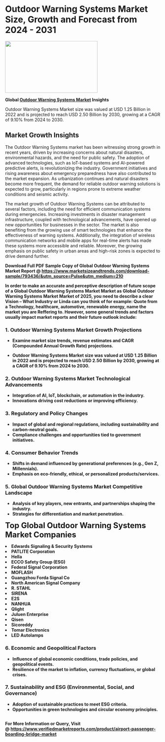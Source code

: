 <H1>Outdoor Warning Systems Market Size, Growth and Forecast from 2024 - 2031</H1><img class="aligncenter size-medium wp-image-584254" src="https://thirdeyenews.in/wp-content/uploads/2024/09/Global-Market-Research-300x168.jpeg" alt="" width="300" height="168" /><p><strong>Global&nbsp;<a href="https://www.marketsizeandtrends.com/download-sample/793436/&amp;utm_source=Pulse&amp;utm_medium=210">Outdoor Warning Systems Market</a> Insights</strong></p><p>Outdoor Warning Systems Market size was valued at USD 1.25 Billion in 2022 and is projected to reach USD 2.50 Billion by 2030, growing at a CAGR of 9.10% from 2024 to 2030.</p><p><h2>Market Growth Insights</h2> <p>The Outdoor Warning Systems market has been witnessing strong growth in recent years, driven by increasing concerns about natural disasters, environmental hazards, and the need for public safety. The adoption of advanced technologies, such as IoT-based systems and AI-powered predictive alerts, is revolutionizing the industry. Government initiatives and rising awareness about emergency preparedness have also contributed to the market expansion. As urbanization continues and natural disasters become more frequent, the demand for reliable outdoor warning solutions is expected to grow, particularly in regions prone to extreme weather conditions and seismic activity.</p> <p><strong></strong></p> <p>The market growth of Outdoor Warning Systems can be attributed to several factors, including the need for efficient communication systems during emergencies. Increasing investments in disaster management infrastructure, coupled with technological advancements, have opened up new opportunities for businesses in the sector. The market is also benefiting from the growing use of smart technologies that enhance the effectiveness of warning systems. Additionally, the integration of wireless communication networks and mobile apps for real-time alerts has made these systems more accessible and reliable. Moreover, the growing emphasis on public safety in urban areas and high-risk zones is expected to drive demand further.</p> <p><strong></p><p><span class=""><strong>Download Full PDF Sample Copy of Global Outdoor Warning Systems Market Report</strong> @ <a href="https://www.marketsizeandtrends.com/download-sample/793436/&amp;utm_source=Pulse&amp;utm_medium=210" target="_blank">https://www.marketsizeandtrends.com/download-sample/793436/&amp;utm_source=Pulse&amp;utm_medium=210</a></span></p><p>In order to make an accurate and perceptive description of future scope of a Global&nbsp;Outdoor Warning Systems Market Market as Global&nbsp;Outdoor Warning Systems Market Market of 2025, you need to describe a clear Vision &ndash; What Industry or Linda can you think of for example: Quote from a Technology, healthcare, automotive, renewable energy, name the market you are Reffering to. However, some general trends and factors usually impact market reports and their future outlook include:</p><h3>1.&nbsp;<strong>Outdoor Warning Systems Market Growth Projections</strong></h3><ul><li>Examine market size trends, revenue estimates and CAGR (Compounded Annual Growth Rate) projections.</li><li><p>Outdoor Warning Systems Market size was valued at USD 1.25 Billion in 2022 and is projected to reach USD 2.50 Billion by 2030, growing at a CAGR of 9.10% from 2024 to 2030.</p></li></ul><h3>2.&nbsp;<strong>Outdoor Warning Systems Market Technological Advancements</strong></h3><ul><li>Integration of AI, IoT, blockchain, or automation in the industry.</li><li>Innovations driving cost reductions or improving efficiency.</li></ul><h3>3.&nbsp;<strong>Regulatory and Policy Changes</strong></h3><ul><li>Impact of global and regional regulations, including sustainability and carbon-neutral goals.</li><li>Compliance challenges and opportunities tied to government initiatives.</li></ul><h3>4.&nbsp;<strong>Consumer Behavior Trends</strong></h3><ul><li>Shifts in demand influenced by generational preferences (e.g., Gen Z, Millennials).</li><li>Emphasis on eco-friendly, ethical, or personalized products/services.</li></ul><h3>5.&nbsp;<strong>Global Outdoor Warning Systems Market Competitive Landscape</strong></h3><ul><li>Analysis of key players, new entrants, and partnerships shaping the industry.</li><li>Strategies for differentiation and market penetration.</li></ul><p data-pm-slice="1 1 []"><span style="color: inherit; font-family: inherit; font-size: 25px;">Top Global Outdoor Warning Systems Market Companies</span></p><div class="" data-test-id=""><p><li>Edwards Signaling & Security Systems</li><li> PATLITE Corporation</li><li> Hella</li><li> ECCO Safety Group (ESG)</li><li> Federal Signal Corporation</li><li> MOFLASH</li><li> Guangzhou Forda Signal Co</li><li> North American Signal Company</li><li> R. STAHL</li><li> SIRENA</li><li> E2S</li><li> NANHUA</li><li> Qlight</li><li> Juluen Enterprise</li><li> Qisen</li><li> Sicoreddy</li><li> Tomar Electronics</li><li> LED Autolamps</li></p></div><h3>6.&nbsp;<strong>Economic and Geopolitical Factors</strong></h3><ul><li>Influence of global economic conditions, trade policies, and geopolitical events.</li><li>Resilience of the market to inflation, currency fluctuations, or global crises.</li></ul><h3>7.&nbsp;<strong>Sustainability and ESG (Environmental, Social, and Governance)</strong></h3><ul><li>Adoption of sustainable practices to meet ESG criteria.</li><li>Opportunities in green technologies and circular economy principles.</li></ul><h2><strong style="font-size: 14px;">For More Information or Query, Visit @&nbsp;</strong><a style="background-color: #ffffff; font-size: 14px;" href="https://www.marketsizeandtrends.com/report/outdoor-warning-systems-market/" target="_blank">https://www.verifiedmarketreports.com/product/airport-passenger-boarding-bridge-market</a></h2>
